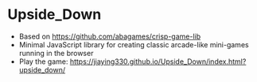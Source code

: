 # Upside_Down
* Based on https://github.com/abagames/crisp-game-lib
* Minimal JavaScript library for creating classic arcade-like mini-games running in the browser
* Play the game: https://jiaying330.github.io/Upside_Down/index.html?upside_down/
